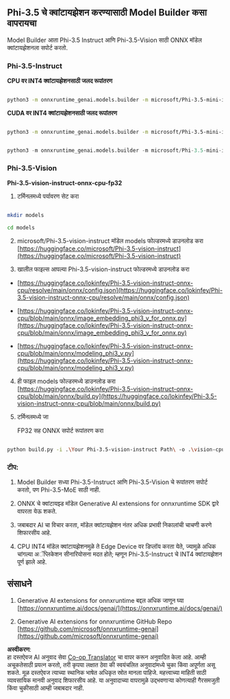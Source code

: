 <!--
CO_OP_TRANSLATOR_METADATA:
{
  "original_hash": "3bb9f5c926673593287eddc3741226cb",
  "translation_date": "2025-05-09T14:22:45+00:00",
  "source_file": "md/01.Introduction/04/UsingORTGenAIQuantifyingPhi.md",
  "language_code": "mr"
}
-->
## **Phi-3.5 चे क्वांटायझेशन करण्यासाठी Model Builder कसा वापरायचा**

Model Builder आता Phi-3.5 Instruct आणि Phi-3.5-Vision साठी ONNX मॉडेल क्वांटायझेशनला सपोर्ट करतो.

### **Phi-3.5-Instruct**

**CPU वर INT4 क्वांटायझेशनसाठी जलद रूपांतरण**

```bash

python3 -m onnxruntime_genai.models.builder -m microsoft/Phi-3.5-mini-instruct  -o ./onnx-cpu -p int4 -e cpu -c ./Phi-3.5-mini-instruct

```

**CUDA वर INT4 क्वांटायझेशनसाठी जलद रूपांतरण**

```bash

python3 -m onnxruntime_genai.models.builder -m microsoft/Phi-3.5-mini-instruct  -o ./onnx-cpu -p int4 -e cuda -c ./Phi-3.5-mini-instruct

```

```python

python3 -m onnxruntime_genai.models.builder -m microsoft/Phi-3.5-mini-instruct  -o ./onnx-cpu -p int4 -e cuda -c ./Phi-3.5-mini-instruct

```

### **Phi-3.5-Vision**

**Phi-3.5-vision-instruct-onnx-cpu-fp32**

1. टर्मिनलमध्ये पर्यावरण सेट करा

```bash

mkdir models

cd models 

```

2. microsoft/Phi-3.5-vision-instruct मॉडेल models फोल्डरमध्ये डाउनलोड करा  
[https://huggingface.co/microsoft/Phi-3.5-vision-instruct](https://huggingface.co/microsoft/Phi-3.5-vision-instruct)

3. खालील फाइल्स आपल्या Phi-3.5-vision-instruct फोल्डरमध्ये डाउनलोड करा

- [https://huggingface.co/lokinfey/Phi-3.5-vision-instruct-onnx-cpu/resolve/main/onnx/config.json](https://huggingface.co/lokinfey/Phi-3.5-vision-instruct-onnx-cpu/resolve/main/onnx/config.json)

- [https://huggingface.co/lokinfey/Phi-3.5-vision-instruct-onnx-cpu/blob/main/onnx/image_embedding_phi3_v_for_onnx.py](https://huggingface.co/lokinfey/Phi-3.5-vision-instruct-onnx-cpu/blob/main/onnx/image_embedding_phi3_v_for_onnx.py)

- [https://huggingface.co/lokinfey/Phi-3.5-vision-instruct-onnx-cpu/blob/main/onnx/modeling_phi3_v.py](https://huggingface.co/lokinfey/Phi-3.5-vision-instruct-onnx-cpu/blob/main/onnx/modeling_phi3_v.py)

4. ही फाइल models फोल्डरमध्ये डाउनलोड करा  
[https://huggingface.co/lokinfey/Phi-3.5-vision-instruct-onnx-cpu/blob/main/onnx/build.py](https://huggingface.co/lokinfey/Phi-3.5-vision-instruct-onnx-cpu/blob/main/onnx/build.py)

5. टर्मिनलमध्ये जा

    FP32 सह ONNX सपोर्ट रूपांतरण करा

```bash

python build.py -i .\Your Phi-3.5-vision-instruct Path\ -o .\vision-cpu-fp32 -p f32 -e cpu

```

### **टीप:**

1. Model Builder सध्या Phi-3.5-Instruct आणि Phi-3.5-Vision चे रूपांतरण सपोर्ट करतो, पण Phi-3.5-MoE साठी नाही.

2. ONNX चे क्वांटायझ्ड मॉडेल Generative AI extensions for onnxruntime SDK द्वारे वापरता येऊ शकते.

3. जबाबदार AI चा विचार करता, मॉडेल क्वांटायझेशन नंतर अधिक प्रभावी निकालांची चाचणी करणे शिफारसीय आहे.

4. CPU INT4 मॉडेल क्वांटायझेशनमुळे ते Edge Device वर डिप्लॉय करता येते, ज्यामुळे अधिक चांगल्या अॅप्लिकेशन सीनारियोसना मदत होते; म्हणून Phi-3.5-Instruct चे INT4 क्वांटायझेशन पूर्ण झाले आहे.

## **संसाधने**

1. Generative AI extensions for onnxruntime बद्दल अधिक जाणून घ्या [https://onnxruntime.ai/docs/genai/](https://onnxruntime.ai/docs/genai/)

2. Generative AI extensions for onnxruntime GitHub Repo [https://github.com/microsoft/onnxruntime-genai](https://github.com/microsoft/onnxruntime-genai)

**अस्वीकरण**:  
हा दस्तऐवज AI अनुवाद सेवा [Co-op Translator](https://github.com/Azure/co-op-translator) चा वापर करून अनुवादित केला आहे. आम्ही अचूकतेसाठी प्रयत्न करतो, तरी कृपया लक्षात ठेवा की स्वयंचलित अनुवादांमध्ये चुका किंवा अपूर्णता असू शकते. मूळ दस्तऐवज त्याच्या स्थानिक भाषेत अधिकृत स्रोत मानला पाहिजे. महत्त्वाच्या माहिती साठी व्यावसायिक मानवी अनुवाद शिफारसीय आहे. या अनुवादाच्या वापरामुळे उद्भवणाऱ्या कोणत्याही गैरसमजुती किंवा चुकीसाठी आम्ही जबाबदार नाही.